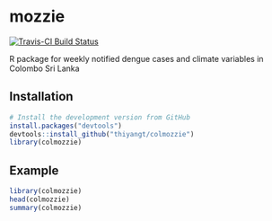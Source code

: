 # mozzie

[![Travis-CI Build Status](https://travis-ci.org/thiyangt/mozzie.svg?branch=master)](https://travis-ci.org/thiyangt/mozzie)

R package for weekly notified dengue cases and climate variables in Colombo Sri Lanka

## Installation

```R
# Install the development version from GitHub
install.packages("devtools")
devtools::install_github("thiyangt/colmozzie")
library(colmozzie)
```

## Example

```R
library(colmozzie)
head(colmozzie)
summary(colmozzie)
```
